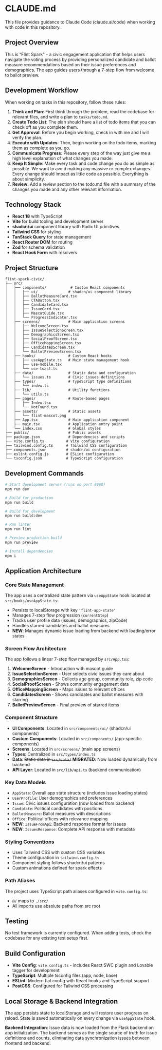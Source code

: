 # CLAUDE.md

This file provides guidance to Claude Code (claude.ai/code) when working with code in this repository.

## Project Overview

This is "Flint Spark" - a civic engagement application that helps users navigate the voting process by providing personalized candidate and ballot measure recommendations based on their issue preferences and demographics. The app guides users through a 7-step flow from welcome to ballot preview.

## Development Workflow

When working on tasks in this repository, follow these rules:

1. **Think and Plan**: First think through the problem, read the codebase for relevant files, and write a plan to `tasks/todo.md`.
2. **Create Todo List**: The plan should have a list of todo items that you can check off as you complete them.
3. **Get Approval**: Before you begin working, check in with me and I will verify the plan.
4. **Execute with Updates**: Then, begin working on the todo items, marking them as complete as you go.
5. **Communicate Progress**: Please every step of the way just give me a high level explanation of what changes you made.
6. **Keep It Simple**: Make every task and code change you do as simple as possible. We want to avoid making any massive or complex changes. Every change should impact as little code as possible. Everything is about simplicity.
7. **Review**: Add a review section to the todo.md file with a summary of the changes you made and any other relevant information.

## Technology Stack

- **React 18** with TypeScript
- **Vite** for build tooling and development server
- **shadcn/ui** component library with Radix UI primitives
- **Tailwind CSS** for styling
- **TanStack Query** for state management
- **React Router DOM** for routing
- **Zod** for schema validation
- **React Hook Form** with resolvers

## Project Structure

```
flint-spark-civic/
├── src/
│   ├── components/           # Custom React components
│   │   ├── ui/              # shadcn/ui component library
│   │   ├── BallotMeasureCard.tsx
│   │   ├── CTAButton.tsx
│   │   ├── CandidateCard.tsx
│   │   ├── IssueCard.tsx
│   │   ├── MascotGuide.tsx
│   │   └── ProgressIndicator.tsx
│   ├── screens/             # Main application screens
│   │   ├── WelcomeScreen.tsx
│   │   ├── IssueSelectionScreen.tsx
│   │   ├── DemographicsScreen.tsx
│   │   ├── SocialProofScreen.tsx
│   │   ├── OfficeMappingScreen.tsx
│   │   ├── CandidatesScreen.tsx
│   │   └── BallotPreviewScreen.tsx
│   ├── hooks/               # Custom React hooks
│   │   ├── useAppState.ts   # Main state management hook
│   │   ├── use-mobile.tsx
│   │   └── use-toast.ts
│   ├── data/                # Static data and configuration
│   │   └── issues.ts        # Civic issues definitions
│   ├── types/               # TypeScript type definitions
│   │   └── index.ts
│   ├── lib/                 # Utility functions
│   │   └── utils.ts
│   ├── pages/               # Route-based pages
│   │   ├── Index.tsx
│   │   └── NotFound.tsx
│   ├── assets/              # Static assets
│   │   └── flint-mascot.png
│   ├── App.tsx              # Main application component
│   ├── main.tsx             # Application entry point
│   └── index.css            # Global styles
├── public/                  # Public assets
├── package.json             # Dependencies and scripts
├── vite.config.ts          # Vite configuration
├── tailwind.config.ts      # Tailwind CSS configuration
├── components.json         # shadcn/ui configuration
├── eslint.config.js        # ESLint configuration
└── tsconfig.json           # TypeScript configuration
```

## Development Commands

```bash
# Start development server (runs on port 8080)
npm run dev

# Build for production
npm run build

# Build for development
npm run build:dev

# Run linter
npm run lint

# Preview production build
npm run preview

# Install dependencies
npm i
```

## Application Architecture

### Core State Management
The app uses a centralized state pattern via `useAppState` hook located at `src/hooks/useAppState.ts`:
- Persists to localStorage with key `'flint-app-state'`
- Manages 7-step flow progression (`currentStep`)
- Tracks user profile data (issues, demographics, zipCode)
- Handles starred candidates and ballot measures
- **NEW**: Manages dynamic issue loading from backend with loading/error states

### Screen Flow Architecture
The app follows a linear 7-step flow managed by `src/App.tsx`:

1. **WelcomeScreen** - Introduction with mascot guide
2. **IssueSelectionScreen** - User selects civic issues they care about
3. **DemographicsScreen** - Collects age group, community role, zip code
4. **SocialProofScreen** - Shows community engagement data
5. **OfficeMappingScreen** - Maps issues to relevant offices
6. **CandidatesScreen** - Shows candidates and ballot measures with starring
7. **BallotPreviewScreen** - Final preview of starred items

### Component Structure
- **UI Components**: Located in `src/components/ui/` (shadcn/ui components)
- **Custom Components**: Located in `src/components/` (app-specific components)
- **Screens**: Located in `src/screens/` (main app screens)
- **Types**: Centralized in `src/types/index.ts`
- **Data**: ~~Static data in `src/data/`~~ **MIGRATED**: Now loaded dynamically from backend
- **API Layer**: Located in `src/lib/api.ts` (backend communication)

### Key Data Models
- `AppState`: Overall app state structure (includes issue loading states)
- `UserProfile`: User demographics and preferences
- `Issue`: Civic issues configuration (now loaded from backend)
- `Candidate`: Political candidates with positions
- `BallotMeasure`: Ballot measures with descriptions
- `Office`: Political offices with relevance mapping
- **NEW**: `IssueFromApi`: Backend response format for issues
- **NEW**: `IssuesResponse`: Complete API response with metadata

### Styling Conventions
- Uses Tailwind CSS with custom CSS variables
- Theme configuration in `tailwind.config.ts`
- Component styling follows shadcn/ui patterns
- Custom animations defined for spark effects

### Path Aliases
The project uses TypeScript path aliases configured in `vite.config.ts`:
- `@/` maps to `./src/`
- All imports use absolute paths from src root

## Testing
No test framework is currently configured. When adding tests, check the codebase for any existing test setup first.

## Build Configuration
- **Vite Config**: `vite.config.ts` - includes React SWC plugin and Lovable tagger for development
- **TypeScript**: Multiple tsconfig files (app, node, base)
- **ESLint**: Modern flat config with React hooks and TypeScript support
- **PostCSS**: Configured for Tailwind CSS processing

## Local Storage & Backend Integration
The app persists state to localStorage and will restore user progress on reload. State is saved automatically on every change via `useAppState` hook.

**Backend Integration**: Issue data is now loaded from the Flask backend on app initialization. The backend serves as the single source of truth for issue definitions and counts, eliminating data synchronization issues between frontend and backend.